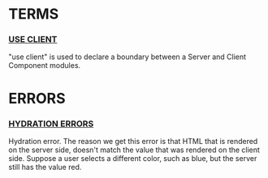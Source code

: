 # TERMS
### <ins> USE CLIENT</ins>

"use client" is used to declare a boundary between a Server and Client Component modules. 

# ERRORS
### <ins>HYDRATION ERRORS</ins>

Hydration error. The reason we get this error is that HTML that is rendered on the server side, doesn't match the value that was rendered on the client side. Suppose a user selects a different color, such as blue, but the server still has the value red.